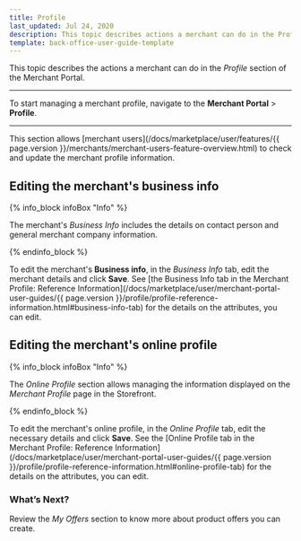 ```yaml
---
title: Profile
last_updated: Jul 24, 2020
description: This topic describes actions a merchant can do in the Profile section of the Merchant Portal.
template: back-office-user-guide-template
---
```


This topic describes the actions a merchant can do in the *Profile* section of the Merchant Portal.

---

To start managing a merchant profile, navigate to the **Merchant Portal** > **Profile**.

---

This section allows [merchant users](/docs/marketplace/user/features/{{ page.version }}/merchants/merchant-users-feature-overview.html) to check and update the merchant profile information.

## Editing the merchant's business info

{% info_block infoBox "Info" %}

The merchant's *Business Info* includes the details on contact person and general merchant company information.

{% endinfo_block %}

To edit the merchant's **Business info**, in the *Business Info* tab, edit the merchant details and click **Save**. See [the Business Info tab in the Merchant Profile: Reference Information](/docs/marketplace/user/merchant-portal-user-guides/{{ page.version }}/profile/profile-reference-information.html#business-info-tab) for the details on the attributes, you can edit.

## Editing the merchant's online profile

{% info_block infoBox "Info" %}

The *Online Profile* section allows managing the information displayed on the *Merchant Profile* page in the Storefront.

{% endinfo_block %}

To edit the merchant's online profile, in the *Online Profile* tab, edit the necessary details and click **Save**. See the [Online Profile tab in the Merchant Profile: Reference Information](/docs/marketplace/user/merchant-portal-user-guides/{{ page.version }}/profile/profile-reference-information.html#online-profile-tab) for the details on the attributes, you can edit.

### What’s Next?

Review the *My Offers* section to know more about product offers you can create.
